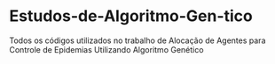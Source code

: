 # Estudos-de-Algoritmo-Gen-tico
Todos os códigos utilizados no trabalho de Alocação de Agentes para Controle de Epidemias Utilizando Algoritmo Genético

